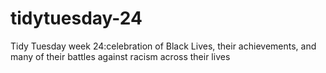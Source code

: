 # tidytuesday-24
Tidy Tuesday week 24:celebration of Black Lives, their achievements, and many of their battles against racism across their lives
